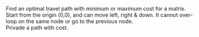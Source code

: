 Find an optimal travel path with minimum or maximum cost for a matrix. Start from the origin (0,0), and can move left, right & down. It cannot over-loop on the same node or go to the previous node.  
Privade a path with cost. 
